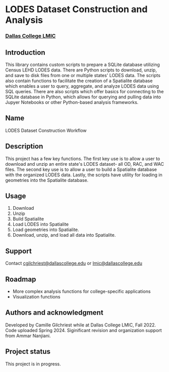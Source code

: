 # LODES Dataset Construction and Analysis 
### [Dallas College LMIC](https://www.dallascollege.edu/business-industry/lmic/pages/default.aspx)

## Introduction

This library contains custom scripts to prepare a SQLite database utilizing Census LEHD LODES data. There are Python scripts to download, unzip, and save to disk files from one or multiple states' LODES data. The scripts also contain functions to facilitate the creation of a Spatialite database which enables a user to query, aggregate, and analyze LODES data using SQL queries. There are also scripts which offer basics for connecting to the SQLite database in Python, which allows for querying and pulling data into Jupyer Notebooks or other Python-based analysis frameworks. 

## Name
LODES Dataset Construction Workflow

## Description
This project has a few key functions. The first key use is to allow a user to download and unzip an entire state's LODES dataset- all OD, RAC, and WAC files. The second key use is to allow a user to build a Spatialite database with the organized LODES data. Lastly, the scripts have utility for loading in geometries into the Spatialite database.

## Usage
1. Download
2. Unzip
3. Build Spatialite
4. Load LODES into Spatialite
5. Load geometries into Spatialite.
6. Download, unzip, and load all data into Spatialite.

## Support
Contact cgilchriest@dallascollege.edu or lmic@dallascollege.edu

## Roadmap
- More complex analysis functions for college-specific applications
- Visualization functions 

## Authors and acknowledgment
Developed by Camille Gilchriest while at Dallas College LMIC, Fall 2022. Code uploaded Spring 2024. Siginificant revision and organization support from Ammar Nanjiani. 

## Project status
This project is in progress.
